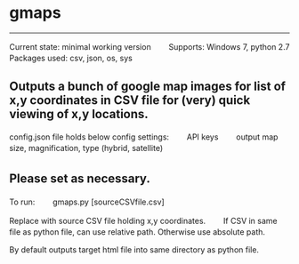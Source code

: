 # gmaps
--------
Current state: minimal working version　　
Supports: Windows 7, python 2.7　　
Packages used: csv, json, os, sys　　

Outputs a bunch of google map images for list of x,y coordinates in CSV file for (very) quick viewing of x,y locations.
--------
config.json file holds below config settings:　　
API keys　　 
output map size, magnification, type (hybrid, satellite)　　

Please set as necessary.　　
--------
To run:　　
gmaps.py [sourceCSVfile.csv]　　

Replace with source CSV file holding x,y coordinates.　　
If CSV in same file as python file, can use relative path. Otherwise use absolute path.　　

By default outputs target html file into same directory as python file.


